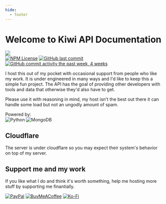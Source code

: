 ```yaml
---
hide:
  - footer
---
```

# Welcome to Kiwi API Documentation

[![](https://dcbadge.limes.pink/api/server/WTq6YxYzut)](https://discord.gg/WTq6YxYzut)
<br>
[![NPM License](https://img.shields.io/npm/l/all-contributors.svg?style=flat)](https://github.com/AallynReed/RenewedTroveTools/blob/master/LICENSE)
[![GitHub last commit](https://img.shields.io/github/last-commit/AallynReed/RenewedTroveToolsAPI.svg?style=flat)]()
[![GitHub commit activity the past week, 4 weeks](https://img.shields.io/github/commit-activity/y/AallynReed/RenewedTroveToolsAPI.svg?style=flat)]()

I host this out of my pocket with occasional support from people who like my work.
It is under engineered in many ways and I'd like to keep this a simple fun project.
The API has the goal of providing other developers with tools and data that otherwise they'd also have to get.

Please use it with reasoning in mind, my host isn't the best out there it can handle some load but not an ungodly amount of spam.

Powered by:
<br>
![Python](https://img.shields.io/badge/python-3670A0?style=for-the-badge&logo=python&logoColor=ffdd54)
![MongoDB](https://img.shields.io/badge/MongoDB-%234ea94b.svg?style=for-the-badge&logo=mongodb&logoColor=white)

## Cloudflare
The server is under cloudflare so you may expect their system's behavior on top of my server.

## Support me and my work
If you like what I do and think it's worth something, help me hosting more stuff by supporting me finantially.

[![PayPal](https://img.shields.io/badge/PayPal-00457C?style=for-the-badge&logo=paypal&logoColor=white)](https://paypal.me/waterin)
[![BuyMeACoffee](https://img.shields.io/badge/Buy%20Me%20a%20Coffee-ffdd00?style=for-the-badge&logo=buy-me-a-coffee&logoColor=black)](https://buymeacoffee.com/aallyn)
[![Ko-Fi](https://img.shields.io/badge/Ko--fi-F16061?style=for-the-badge&logo=ko-fi&logoColor=white)](https://ko-fi.com/aallyn)